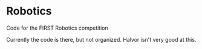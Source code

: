 # Robotics
Code for the FIRST Robotics competition

Currently the code is there, but not organized. Halvor isn't very good at this.
